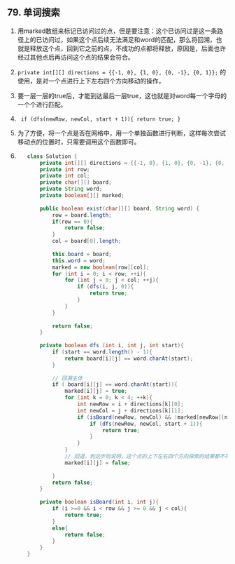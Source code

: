 ## 79. 单词搜索

1. 用marked数组来标记已访问过的点，但是要注意：这个已访问过是这一条路径上的已访问过，如果这个点后续无法满足和word的匹配，那么将回溯，也就是释放这个点，回到它之前的点，不成功的点都将释放，原因是，后面也许经过其他点后再访问这个点的结果会符合。

2. `private int[][] directions = {{-1, 0}, {1, 0}, {0, -1}, {0, 1}};` 的使用，是对一个点进行上下左右四个方向移动的操作，

3. 要一层一层的true后，才能到达最后一层true，这也就是对word每一个字母的一个个进行匹配。

4. ` if (dfs(newRow, newCol, start + 1)){
                        return true;
                    }`
                    
5. 为了方便，将一个点是否在网格中，用一个单独函数进行判断，这样每次尝试移动点的位置时，只需要调用这个函数即可。

6. ```java
      class Solution {
          private int[][] directions = {{-1, 0}, {1, 0}, {0, -1}, {0, 1}};
          private int row;
          private int col;
          private char[][] board;
          private String word;
          private boolean[][] marked; 
      
          public boolean exist(char[][] board, String word) {
              row = board.length;
              if(row == 0){
                  return false;
              }
              col = board[0].length;
      
              this.board = board;
              this.word = word;
              marked = new boolean[row][col];
              for (int i = 0; i < row; ++i){
                  for (int j = 0; j < col; ++j){
                      if (dfs(i, j, 0)){
                          return true;
                      }
                  }
              }
      
              return false;
          }
      
          private boolean dfs (int i, int j, int start){
              if (start == word.length() - 1){
                  return board[i][j] == word.charAt(start);
              }
      
              // 回溯主体
              if ( board[i][j] == word.charAt(start)){
                  marked[i][j] = true;
                  for (int k = 0; k < 4; ++k){
                      int newRow = i + directions[k][0];
                      int newCol = j + directions[k][1];
                      if (isBoard(newRow, newCol) && !marked[newRow][newCol]){
                          if (dfs(newRow, newCol, start + 1)){
                              return true;
                          }
                      }
                  }
                  // 回退，到这步则说明，这个点的上下左右四个方向探索的结果都不符合word，因此放弃当前这个点，
                  marked[i][j] = false;
                  
              }
              return false;
          }
      
          private boolean isBoard(int i, int j){
              if (i >=0 && i < row && j >= 0 && j < col){
                  return true;
              }
              else{
                  return false;
              }
          }
      }
      ```

      